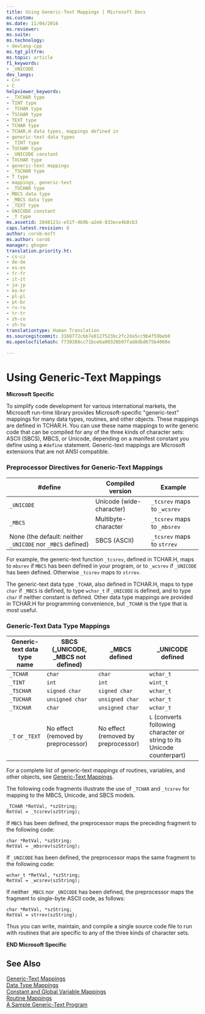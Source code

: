 ```yaml
---
title: Using Generic-Text Mappings | Microsoft Docs
ms.custom: 
ms.date: 11/04/2016
ms.reviewer: 
ms.suite: 
ms.technology:
- devlang-cpp
ms.tgt_pltfrm: 
ms.topic: article
f1_keywords:
- _UNICODE
dev_langs:
- C++
- C
helpviewer_keywords:
- _TXCHAR type
- TINT type
- _TCHAR type
- TSCHAR type
- TEXT type
- TCHAR type
- TCHAR.H data types, mappings defined in
- generic-text data types
- _TINT type
- TUCHAR type
- _UNICODE constant
- TXCHAR type
- generic-text mappings
- _TSCHAR type
- T type
- mappings, generic-text
- _TUCHAR type
- MBCS data type
- _MBCS data type
- _TEXT type
- UNICODE constant
- _T type
ms.assetid: 2848121c-e51f-4b9b-a2e6-833ece4b0cb3
caps.latest.revision: 8
author: corob-msft
ms.author: corob
manager: ghogen
translation.priority.ht:
- cs-cz
- de-de
- es-es
- fr-fr
- it-it
- ja-jp
- ko-kr
- pl-pl
- pt-br
- ru-ru
- tr-tr
- zh-cn
- zh-tw
translationtype: Human Translation
ms.sourcegitcommit: 3168772cbb7e8127523bc2fc2da5cc9b4f59beb8
ms.openlocfilehash: f730388cc71bce6a00328b97fad8dbd675b4008e

---
```

# Using Generic-Text Mappings
**Microsoft Specific**  
  
 To simplify code development for various international markets, the Microsoft run-time library provides Microsoft-specific "generic-text" mappings for many data types, routines, and other objects. These mappings are defined in TCHAR.H. You can use these name mappings to write generic code that can be compiled for any of the three kinds of character sets: ASCII (SBCS), MBCS, or Unicode, depending on a manifest constant you define using a `#define` statement. Generic-text mappings are Microsoft extensions that are not ANSI compatible.  
  
### Preprocessor Directives for Generic-Text Mappings  
  
|#define|Compiled version|Example|  
|--------------|----------------------|-------------|  
|`_UNICODE`|Unicode (wide-character)|`_tcsrev` maps to `_wcsrev`|  
|`_MBCS`|Multibyte-character|`_tcsrev` maps to `_mbsrev`|  
|None (the default: neither `_UNICODE` nor `_MBCS` defined)|SBCS (ASCII)|`_tcsrev` maps to `strrev`|  
  
 For example, the generic-text function `_tcsrev`, defined in TCHAR.H, maps to `mbsrev` if `MBCS` has been defined in your program, or to `_wcsrev` if `_UNICODE` has been defined. Otherwise `_tcsrev` maps to `strrev`.  
  
 The generic-text data type `_TCHAR`, also defined in TCHAR.H, maps to type `char` if `_MBCS` is defined, to type `wchar_t` if `_UNICODE` is defined, and to type `char` if neither constant is defined. Other data type mappings are provided in TCHAR.H for programming convenience, but `_TCHAR` is the type that is most useful.  
  
### Generic-Text Data Type Mappings  
  
|Generic-text data type name|SBCS (_UNICODE, _MBCS not defined)|_MBCS defined|_UNICODE defined|  
|----------------------------------|--------------------------------------------|--------------------|-----------------------|  
|`_TCHAR`|`char`|`char`|`wchar_t`|  
|`_TINT`|`int`|`int`|`wint_t`|  
|`_TSCHAR`|`signed char`|`signed char`|`wchar_t`|  
|`_TUCHAR`|`unsigned char`|`unsigned char`|`wchar_t`|  
|`_TXCHAR`|`char`|`unsigned char`|`wchar_t`|  
|`_T` or `_TEXT`|No effect (removed by preprocessor)|No effect (removed by preprocessor)|`L` (converts following character or string to its Unicode counterpart)|  
  
 For a complete list of generic-text mappings of routines, variables, and other objects, see [Generic-Text Mappings](../c-runtime-library/generic-text-mappings.md).  
  
 The following code fragments illustrate the use of `_TCHAR` and `_tcsrev` for mapping to the MBCS, Unicode, and SBCS models.  
  
```  
_TCHAR *RetVal, *szString;  
RetVal = _tcsrev(szString);  
```  
  
 If `MBCS` has been defined, the preprocessor maps the preceding fragment to the following code:  
  
```  
char *RetVal, *szString;  
RetVal = _mbsrev(szString);  
```  
  
 If `_UNICODE` has been defined, the preprocessor maps the same fragment to the following code:  
  
```  
wchar_t *RetVal, *szString;  
RetVal = _wcsrev(szString);  
```  
  
 If neither `_MBCS` nor `_UNICODE` has been defined, the preprocessor maps the fragment to single-byte ASCII code, as follows:  
  
```  
char *RetVal, *szString;  
RetVal = strrev(szString);  
```  
  
 Thus you can write, maintain, and compile a single source code file to run with routines that are specific to any of the three kinds of character sets.  
  
 **END Microsoft Specific**  
  
## See Also  
 [Generic-Text Mappings](../c-runtime-library/generic-text-mappings.md)   
 [Data Type Mappings](../c-runtime-library/data-type-mappings.md)   
 [Constant and Global Variable Mappings](../c-runtime-library/constant-and-global-variable-mappings.md)   
 [Routine Mappings](../c-runtime-library/routine-mappings.md)   
 [A Sample Generic-Text Program](../c-runtime-library/a-sample-generic-text-program.md)


<!--HONumber=Jan17_HO2-->


